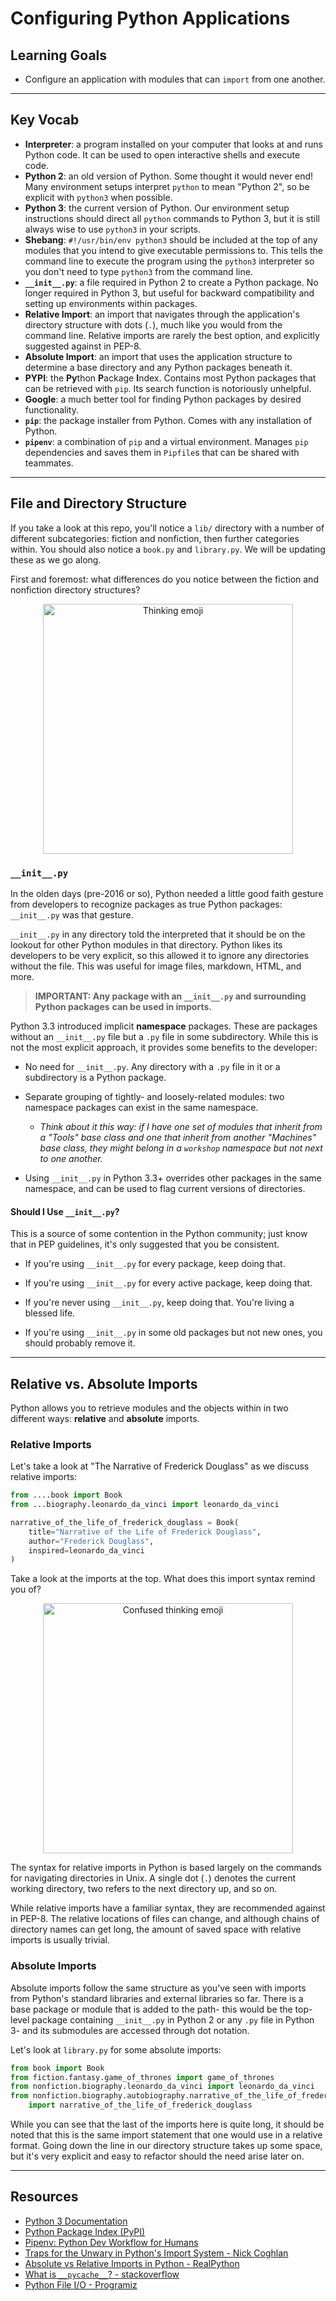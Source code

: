 # Configuring Python Applications

## Learning Goals

- Configure an application with modules that can `import` from one another.

***

## Key Vocab

- **Interpreter**: a program installed on your computer that looks at and runs
  Python code. It can be used to open interactive shells and execute code.
- **Python 2**: an old version of Python. Some thought it would never end! Many
  environment setups interpret `python` to mean "Python 2", so be explicit with
  `python3` when possible.
- **Python 3**: the current version of Python. Our environment setup
  instructions should direct all `python` commands to Python 3, but it is still
  always wise to use `python3` in your scripts.
- **Shebang**: `#!/usr/bin/env python3` should be included at the top of any
  modules that you intend to give executable permissions to. This tells the
  command line to execute the program using the `python3` interpreter so you
  don't need to type `python3` from the command line.
- **`__init__.py`**: a file required in Python 2 to create a Python package. No
  longer required in Python 3, but useful for backward compatibility and setting
  up environments within packages.
- **Relative Import**: an import that navigates through the application's
  directory structure with dots (`.`), much like you would from the command
  line. Relative imports are rarely the best option, and explicitly suggested
  against in PEP-8.
- **Absolute Import**: an import that uses the application structure to
  determine a base directory and any Python packages beneath it.
- **PYPI**: the **Py**thon **P**ackage **I**ndex. Contains most Python packages
  that can be retrieved with `pip`. Its search function is notoriously unhelpful.
- **Google**: a much better tool for finding Python packages by desired
  functionality.
- **`pip`**: the package installer from Python. Comes with any installation of
  Python.
- **`pipenv`**: a combination of `pip` and a virtual environment. Manages `pip`
  dependencies and saves them in `Pipfile`s that can be shared with teammates.

***

## File and Directory Structure

If you take a look at this repo, you'll notice a `lib/` directory with a number
of different subcategories: fiction and nonfiction, then further categories
within. You should also notice a `book.py` and `library.py`. We will be updating
these as we go along.

First and foremost: what differences do you notice between the fiction and
nonfiction directory structures?

<p align="center">
    <img src="https://www.clipartmax.com/png/middle/186-1862669_rich-thinking-emoji-face-emoji-apple.png"
         alt="Thinking emoji"
         width="400"
         height="400"/>
</p>

### `__init__.py`

In the olden days (pre-2016 or so), Python needed a little good faith gesture
from developers to recognize packages as true Python packages: `__init__.py`
was that gesture.

`__init__.py` in any directory told the interpreted that it should be on the
lookout for other Python modules in that directory. Python likes its developers
to be very explicit, so this allowed it to ignore any directories without the
file. This was useful for image files, markdown, HTML, and more.

> **IMPORTANT: Any package with an `__init__.py` and surrounding Python packages**
> **can be used in imports.**

Python 3.3 introduced implicit **namespace** packages. These are packages
without an `__init__.py` file but a `.py` file in some subdirectory. While this
is not the most explicit approach, it provides some benefits to the developer:

- No need for `__init__.py`. Any directory with a `.py` file in it or a
  subdirectory is a Python package.

- Separate grouping of tightly- and loosely-related modules: two namespace
  packages can exist in the same namespace.
  - _Think about it this way: if I have one set of modules that inherit from
    a "Tools" base class and one that inherit from another "Machines" base
    class, they might belong in a `workshop` namespace but not next to one
    another._

- Using `__init__.py` in Python 3.3+ overrides other packages in the same
  namespace, and can be used to flag current versions of directories.

#### Should I Use `__init__.py`?

This is a source of some contention in the Python community; just know that in
PEP guidelines, it's only suggested that you be consistent.

- If you're using `__init__.py` for every package, keep doing that.

- If you're using `__init__.py` for every active package, keep doing that.

- If you're never using `__init__.py`, keep doing that. You're living a blessed
life.

- If you're using `__init__.py` in some old packages but not new ones, you
  should probably remove it.

***

## Relative vs. Absolute Imports

Python allows you to retrieve modules and the objects within in two different
ways: **relative** and **absolute** imports.

### Relative Imports

Let's take a look at "The Narrative of Frederick Douglass" as we discuss
relative imports:

```py
from ....book import Book
from ...biography.leonardo_da_vinci import leonardo_da_vinci

narrative_of_the_life_of_frederick_douglass = Book(
    title="Narrative of the Life of Frederick Douglass",
    author="Frederick Douglass",
    inspired=leonardo_da_vinci
)
```

Take a look at the imports at the top. What does this import syntax remind you
of?

<p align="center">
    <img src="https://image.similarpng.com/very-thumbnail/2020/07/Thinking-emoji-face-vector-PNG.png"
         alt="Confused thinking emoji"
         width="400"
         height="400"/>
</p>

The syntax for relative imports in Python is based largely on the commands for
navigating directories in Unix. A single dot (`.`) denotes the current working
directory, two refers to the next directory up, and so on.

While relative imports have a familiar syntax, they are recommended against in
PEP-8. The relative locations of files can change, and although chains of
directory names can get long, the amount of saved space with relative imports
is usually trivial.

### Absolute Imports

Absolute imports follow the same structure as you've seen with imports from
Python's standard libraries and external libraries so far. There is a base
package or module that is added to the path- this would be the top-level package
containing `__init__.py` in Python 2 or any `.py` file in Python 3- and its
submodules are accessed through dot notation.

Let's look at `library.py` for some absolute imports:

```py
from book import Book
from fiction.fantasy.game_of_thrones import game_of_thrones
from nonfiction.biography.leonardo_da_vinci import leonardo_da_vinci
from nonfiction.biography.autobiography.narrative_of_the_life_of_frederick_douglass \
    import narrative_of_the_life_of_frederick_douglass
```

While you can see that the last of the imports here is quite long, it should be
noted that this is the same import statement that one would use in a relative
format. Going down the line in our directory structure takes up some space, but
it's very explicit and easy to refactor should the need arise later on.

***

## Resources

- [Python 3 Documentation](https://docs.python.org/3/)
- [Python Package Index (PyPI)](https://pypi.org/)
- [Pipenv: Python Dev Workflow for Humans](https://pipenv.pypa.io/en/latest/)
- [Traps for the Unwary in Python's Import System - Nick Coghlan](http://python-notes.curiousefficiency.org/en/latest/python_concepts/import_traps.html)
- [Absolute vs Relative Imports in Python - RealPython](https://realpython.com/absolute-vs-relative-python-imports/)
- [What is `__pycache__`? - stackoverflow](https://stackoverflow.com/questions/16869024/what-is-pycache)
- [Python File I/O - Programiz](https://www.programiz.com/python-programming/file-operation)
